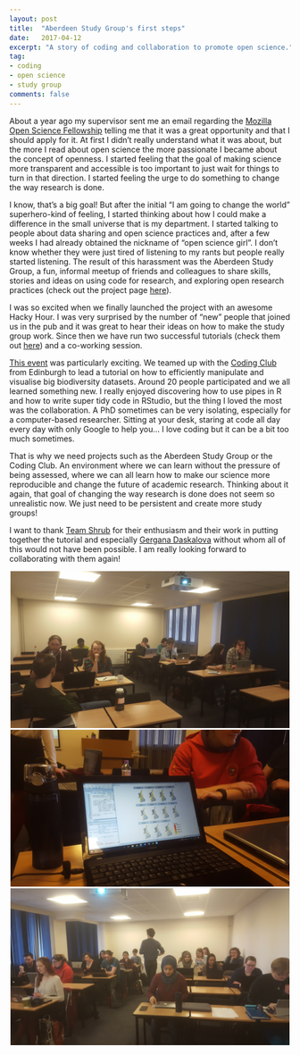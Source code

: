 ```yaml
---
layout: post
title:  "Aberdeen Study Group's first steps"
date:   2017-04-12
excerpt: "A story of coding and collaboration to promote open science."
tag:
- coding 
- open science
- study group
comments: false
---
```


About a year ago my supervisor sent me an email regarding the [Mozilla Open Science Fellowship](https://science.mozilla.org/programs/fellowships) telling me that it was a great opportunity and that I should apply for it. At first I didn’t really understand what it was about, but the more I read about open science the more passionate I became about the concept of openness. I started feeling that the goal of making science more transparent and accessible is too important to just wait for things to turn in that direction. I started feeling the urge to do something to change the way research is done.

I know, that’s a big goal! But after the initial “I am going to change the world” superhero-kind of feeling, I started thinking about how I could make a difference in the small universe that is my department. I started talking to people about data sharing and open science practices and, after a few weeks I had already obtained the nickname of “open science girl”. I don’t know whether they were just tired of listening to my rants but people really started listening. The result of this harassment was the Aberdeen Study Group, a fun, informal meetup of friends and colleagues to share skills, stories and ideas on using code for research, and exploring open research practices (check out the project page [here](https://francescamancini.github.io/AberdeenStudyGroup/)).

I was so excited when we finally launched the project with an awesome Hacky Hour. I was very surprised by the number of “new” people that joined us in the pub and it was great to hear their ideas on how to make the study group work. Since then we have run two successful tutorials (check them out [here](https://aberdeenstudygroup.github.io/studyGroup/lessons/)) and a co-working session.

[This event](https://github.com/AberdeenStudyGroup/studyGroup/issues/8) was particularly exciting. We teamed up with the [Coding Club](https://ourcodingclub.github.io/) from Edinburgh to lead a tutorial on how to efficiently manipulate and visualise big biodiversity datasets. Around 20 people participated and we all learned something new. I really enjoyed discovering how to use pipes in R and how to write super tidy code in RStudio, but the thing I loved the most was the collaboration. A PhD sometimes can be very isolating, especially for a computer-based researcher. Sitting at your desk, staring at code all day every day with only Google to help you… I love coding but it can be a bit too much sometimes. 

That is why we need projects such as the Aberdeen Study Group or the Coding Club. An environment where we can learn without the pressure of being assessed, where we can all learn how to make our science more reproducible and change the future of academic research. Thinking about it again, that goal of changing the way research is done does not seem so unrealistic now. We just need to be persistent and create more study groups!

I want to thank [Team Shrub](https://teamshrub.wordpress.com/) for their enthusiasm and their work in putting together the tutorial and especially [Gergana Daskalova](https://adventurousandefficient.com/) without whom all of this would not have been possible. I am really looking forward to collaborating with them again!

<center><img src="../assets/img/Tutorial1.jpg" style="width: 500px;"/></center>

<center><img src="../assets/img/Tutorial2.jpg" style="width: 500px;"/></center>

<center><img src="../assets/img/Tutorial3.jpg" style="width: 500px;"/></center>
